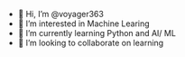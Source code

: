 - 👋 Hi, I’m @voyager363
- 👀 I’m interested in Machine Learing
- 🌱 I’m currently learning Python and AI/ ML
- 💞️ I’m looking to collaborate on learning

<!---
voyager363/voyager363 is a ✨ special ✨ repository because its `README.md` (this file) appears on your GitHub profile.
You can click the Preview link to take a look at your changes.
--->

